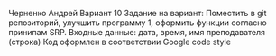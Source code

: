 Черненко Андрей Вариант 10 Задание на вариант: Поместить в git репозиторий, улучшить программу 1, оформить функции согласно принипам SRP. Входные данные: дата, время, имя преподавателя (строка) Код оформлен в соответствии Google code style
